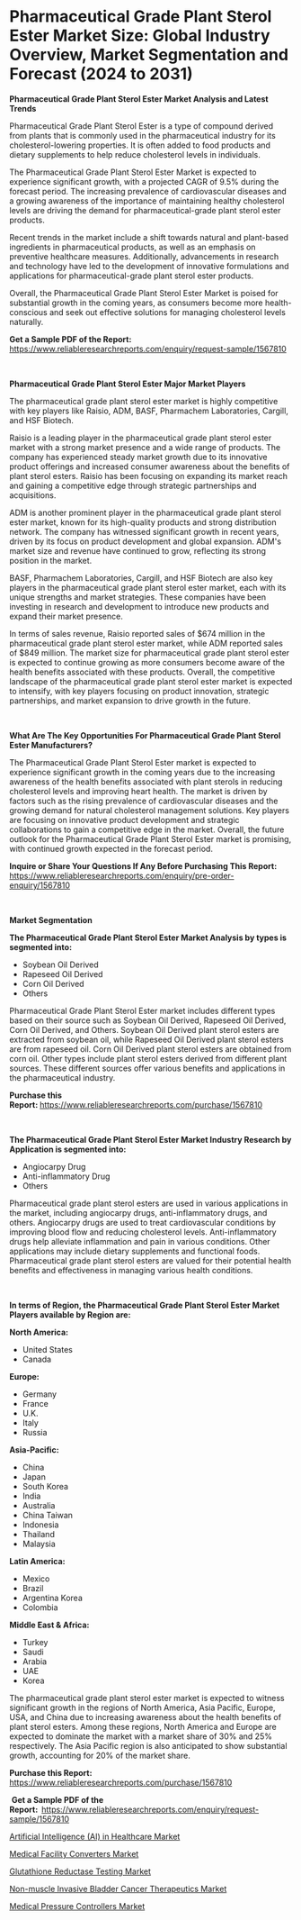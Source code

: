 <p><h1>Pharmaceutical Grade Plant Sterol Ester Market Size: Global Industry Overview, Market Segmentation and Forecast (2024 to 2031)</h1></p><p><strong>Pharmaceutical Grade Plant Sterol Ester Market Analysis and Latest Trends</strong></p>
<p><p>Pharmaceutical Grade Plant Sterol Ester is a type of compound derived from plants that is commonly used in the pharmaceutical industry for its cholesterol-lowering properties. It is often added to food products and dietary supplements to help reduce cholesterol levels in individuals.</p><p>The Pharmaceutical Grade Plant Sterol Ester Market is expected to experience significant growth, with a projected CAGR of 9.5% during the forecast period. The increasing prevalence of cardiovascular diseases and a growing awareness of the importance of maintaining healthy cholesterol levels are driving the demand for pharmaceutical-grade plant sterol ester products.</p><p>Recent trends in the market include a shift towards natural and plant-based ingredients in pharmaceutical products, as well as an emphasis on preventive healthcare measures. Additionally, advancements in research and technology have led to the development of innovative formulations and applications for pharmaceutical-grade plant sterol ester products.</p><p>Overall, the Pharmaceutical Grade Plant Sterol Ester Market is poised for substantial growth in the coming years, as consumers become more health-conscious and seek out effective solutions for managing cholesterol levels naturally.</p></p>
<p><strong>Get a Sample PDF of the Report:&nbsp;</strong> <a href="https://www.reliableresearchreports.com/enquiry/request-sample/1567810">https://www.reliableresearchreports.com/enquiry/request-sample/1567810</a></p>
<p>&nbsp;</p>
<p><strong>Pharmaceutical Grade Plant Sterol Ester Major Market Players</strong></p>
<p><p>The pharmaceutical grade plant sterol ester market is highly competitive with key players like Raisio, ADM, BASF, Pharmachem Laboratories, Cargill, and HSF Biotech. </p><p>Raisio is a leading player in the pharmaceutical grade plant sterol ester market with a strong market presence and a wide range of products. The company has experienced steady market growth due to its innovative product offerings and increased consumer awareness about the benefits of plant sterol esters. Raisio has been focusing on expanding its market reach and gaining a competitive edge through strategic partnerships and acquisitions.</p><p>ADM is another prominent player in the pharmaceutical grade plant sterol ester market, known for its high-quality products and strong distribution network. The company has witnessed significant growth in recent years, driven by its focus on product development and global expansion. ADM's market size and revenue have continued to grow, reflecting its strong position in the market.</p><p>BASF, Pharmachem Laboratories, Cargill, and HSF Biotech are also key players in the pharmaceutical grade plant sterol ester market, each with its unique strengths and market strategies. These companies have been investing in research and development to introduce new products and expand their market presence.</p><p>In terms of sales revenue, Raisio reported sales of $674 million in the pharmaceutical grade plant sterol ester market, while ADM reported sales of $849 million. The market size for pharmaceutical grade plant sterol ester is expected to continue growing as more consumers become aware of the health benefits associated with these products. Overall, the competitive landscape of the pharmaceutical grade plant sterol ester market is expected to intensify, with key players focusing on product innovation, strategic partnerships, and market expansion to drive growth in the future.</p></p>
<p>&nbsp;</p>
<p><strong>What Are The Key Opportunities For Pharmaceutical Grade Plant Sterol Ester Manufacturers?</strong></p>
<p><p>The Pharmaceutical Grade Plant Sterol Ester market is expected to experience significant growth in the coming years due to the increasing awareness of the health benefits associated with plant sterols in reducing cholesterol levels and improving heart health. The market is driven by factors such as the rising prevalence of cardiovascular diseases and the growing demand for natural cholesterol management solutions. Key players are focusing on innovative product development and strategic collaborations to gain a competitive edge in the market. Overall, the future outlook for the Pharmaceutical Grade Plant Sterol Ester market is promising, with continued growth expected in the forecast period.</p></p>
<p><strong>Inquire or Share Your Questions If Any Before Purchasing This Report:</strong> <a href="https://www.reliableresearchreports.com/enquiry/pre-order-enquiry/1567810">https://www.reliableresearchreports.com/enquiry/pre-order-enquiry/1567810</a></p>
<p>&nbsp;</p>
<p><strong>Market Segmentation</strong></p>
<p><strong>The Pharmaceutical Grade Plant Sterol Ester Market Analysis by types is segmented into:</strong></p>
<p><ul><li>Soybean Oil Derived</li><li>Rapeseed Oil Derived</li><li>Corn Oil Derived</li><li>Others</li></ul></p>
<p><p>Pharmaceutical Grade Plant Sterol Ester market includes different types based on their source such as Soybean Oil Derived, Rapeseed Oil Derived, Corn Oil Derived, and Others. Soybean Oil Derived plant sterol esters are extracted from soybean oil, while Rapeseed Oil Derived plant sterol esters are from rapeseed oil. Corn Oil Derived plant sterol esters are obtained from corn oil. Other types include plant sterol esters derived from different plant sources. These different sources offer various benefits and applications in the pharmaceutical industry.</p></p>
<p><strong>Purchase this Report:&nbsp;</strong><a href="https://www.reliableresearchreports.com/purchase/1567810">https://www.reliableresearchreports.com/purchase/1567810</a></p>
<p>&nbsp;</p>
<p><strong>The Pharmaceutical Grade Plant Sterol Ester Market Industry Research by Application is segmented into:</strong></p>
<p><ul><li>Angiocarpy Drug</li><li>Anti-inflammatory Drug</li><li>Others</li></ul></p>
<p><p>Pharmaceutical grade plant sterol esters are used in various applications in the market, including angiocarpy drugs, anti-inflammatory drugs, and others. Angiocarpy drugs are used to treat cardiovascular conditions by improving blood flow and reducing cholesterol levels. Anti-inflammatory drugs help alleviate inflammation and pain in various conditions. Other applications may include dietary supplements and functional foods. Pharmaceutical grade plant sterol esters are valued for their potential health benefits and effectiveness in managing various health conditions.</p></p>
<p>&nbsp;</p>
<p><strong>In terms of Region, the Pharmaceutical Grade Plant Sterol Ester Market Players available by Region are:</strong></p>
<p>
    <p> <strong> North America: </strong>
        <ul>
            <li>United States</li>
            <li>Canada</li>
        </ul>
        </p> 
    <p> <strong> Europe: </strong>
        <ul>
            <li>Germany</li>
            <li>France</li>
            <li>U.K.</li>
            <li>Italy</li>
            <li>Russia</li>
        </ul>
        </p> 
    <p> <strong> Asia-Pacific: </strong>
        <ul>
            <li>China</li>
            <li>Japan</li>
            <li>South Korea</li>
            <li>India</li>
            <li>Australia</li>
            <li>China Taiwan</li>
            <li>Indonesia</li>
            <li>Thailand</li>
            <li>Malaysia</li>
        </ul>
        </p> 
    <p> <strong> Latin America: </strong>
        <ul>
            <li>Mexico</li>
            <li>Brazil</li>
            <li>Argentina Korea</li>
            <li>Colombia</li>
        </ul>
        </p> 
    <p> <strong> Middle East & Africa: </strong>
        <ul>
            <li>Turkey</li>
            <li>Saudi</li>
            <li>Arabia</li>
            <li>UAE</li>
            <li>Korea</li>
        </ul>
    </p>
    </p>
<p><p>The pharmaceutical grade plant sterol ester market is expected to witness significant growth in the regions of North America, Asia Pacific, Europe, USA, and China due to increasing awareness about the health benefits of plant sterol esters. Among these regions, North America and Europe are expected to dominate the market with a market share of 30% and 25% respectively. The Asia Pacific region is also anticipated to show substantial growth, accounting for 20% of the market share.</p></p>
<p><strong>Purchase this Report: </strong><a href="https://www.reliableresearchreports.com/purchase/1567810">https://www.reliableresearchreports.com/purchase/1567810</a></p>
<p>&nbsp;<strong>Get a Sample PDF of the Report:&nbsp;&nbsp;</strong><a href="https://www.reliableresearchreports.com/enquiry/request-sample/1567810">https://www.reliableresearchreports.com/enquiry/request-sample/1567810</a></p>
<p><strong></strong></p>
<p><p><a href="https://medium.com/@hollietowne534/artificial-intelligence-ai-in-healthcare-market-outlook-industry-overview-and-forecast-2024-to-9406d8468ef8">Artificial Intelligence (AI) in Healthcare Market</a></p><p><a href="https://github.com/edytherolanlouisejk1miz0wig/Market-Research-Report-List-1/blob/main/medical-facility-converters-market.md">Medical Facility Converters Market</a></p><p><a href="https://medium.com/@hollietowne534/glutathione-reductase-testing-market-analysis-its-cagr-market-segmentation-and-global-industry-846c1158f86c">Glutathione Reductase Testing Market</a></p><p><a href="https://medium.com/@hollietowne534/non-muscle-invasive-bladder-cancer-therapeutics-market-size-reveals-the-best-marketing-channels-in-156b540138d9">Non-muscle Invasive Bladder Cancer Therapeutics Market</a></p><p><a href="https://github.com/RoccoManning/Market-Research-Report-List-3/blob/main/medical-pressure-controllers-market.md">Medical Pressure Controllers Market</a></p></p>